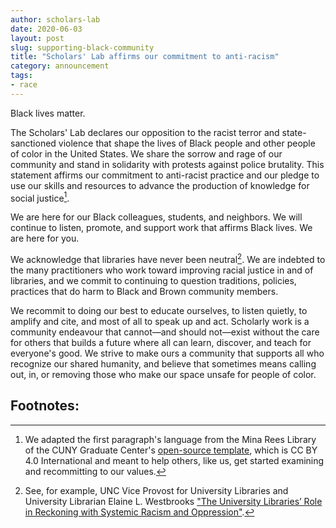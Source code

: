 ```yaml
---
author: scholars-lab
date: 2020-06-03
layout: post
slug: supporting-black-community
title: "Scholars' Lab affirms our commitment to anti-racism"
category: announcement
tags:
- race
---
```

Black lives matter.

The Scholars' Lab declares our opposition to the racist terror and state-sanctioned violence that shape the lives of Black people and other people of color in the United States. We share the sorrow and rage of our community and stand in solidarity with protests against police brutality. This statement affirms our commitment to anti-racist practice and our pledge to use our skills and resources to advance the production of knowledge for social justice[^1].

We are here for our Black colleagues, students, and neighbors. We will continue to listen, promote, and support work that affirms Black lives. We are here for you.

We acknowledge that libraries have never been neutral[^2]. We are indebted to the many practitioners who work toward improving racial justice in and of libraries, and we commit to continuing to question traditions, policies, practices that do harm to Black and Brown community members. 

We recommit to doing our best to educate ourselves, to listen quietly, to amplify and cite, and most of all to speak up and act. Scholarly work is a community endeavour that cannot—and should not—exist without the care for others that builds a future where all can learn, discover, and teach for everyone's good. We strive to make ours a community that supports all who recognize our shared humanity, and believe that sometimes means calling out, in, or removing those who make our space unsafe for people of color.

## Footnotes:
[^1]: We adapted the first paragraph's language from the Mina Rees Library of the CUNY Graduate Center's [open-source template](https://gclibrary.commons.gc.cuny.edu/2020/06/01/blm/), which is CC BY 4.0 International and meant to help others, like us, get started examining and recommitting to our values.  
[^2]: See, for example, UNC Vice Provost for University Libraries and University Librarian Elaine L. Westbrooks ["The University Libraries’ Role in Reckoning with Systemic Racism and Oppression"](https://library.unc.edu/2020/06/the-university-libraries-role-in-reckoning-with-systemic-racism-and-oppression/).
